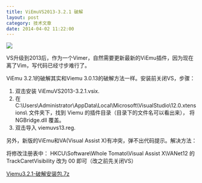 ```yaml
---
title: ViEmuVS2013-3.2.1 破解
layout: post
category: 技术文章
date: 2014-04-02 11:22:00
---
```


![](http://images.cnitblog.com/blog/16913/201404/020953210788248.jpg)

VS升级到2013后，作为一个Vimer，自然需要更新最新的ViEmu插件，因为现在离了Vim，写代码已经寸步难行了。

ViEmu 3.2.1的破解其实和Viemu 3.0.13的破解方法一样。安装前关闭VS，步骤：

1. 双击安装 ViEmuVS2013-3.2.1.vsix.
2. 在 C:\Users\Administrator\AppData\Local\Microsoft\VisualStudio\12.0.xtensions\ 文件夹下，找到 Viemu 的插件目录（目录下的文件名可以看出来）， 将 NGBridge.dll 覆盖。
3. 双击导入 viemuvs13.reg.

另外，新版的ViEmu和VA(Visual Assist X)有冲突，弹不出代码提示。解决方法：

将修改注册表中：
HKCU\Software\Whole Tomato\Visual Assist X\VANet12 的TrackCaretVisibility 改为 00 即可（改之前先关闭VS）
  
[Viemu3.2.1-破解安装包.7z](http://files.cnblogs.com/coderzh/Viemu3.2.1-%E7%A0%B4%E8%A7%A3%E5%AE%89%E8%A3%85%E5%8C%85.7z)
